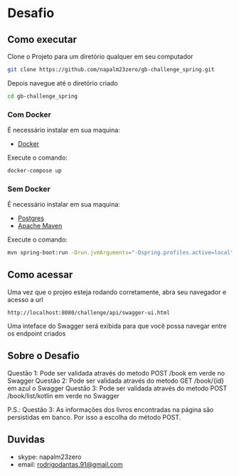 # Desafio

## Como executar
Clone o Projeto para um diretório qualquer em seu computador

```bash
git clone https://github.com/napalm23zero/gb-challenge_spring.git
```

Depois navegue até o diretório criado
```bash
cd gb-challenge_spring
```

### Com Docker
É necessário instalar em sua maquina:
- [Docker](https://www.docker.com/) 

Execute o comando:
```bash
docker-compose up
```

### Sem Docker
É necessário instalar em sua maquina:
- [Postgres](https://www.postgresql.org/)
- [Apache Maven](https://maven.apache.org/)

Execute o comando:
```bash
mvn spring-boot:run -Drun.jvmArguments="-Dspring.profiles.active=local"
```

## Como acessar
Uma vez que o projeo esteja rodando corretamente, abra seu navegador e acesso a url
```
http://localhost:8080/challenge/api/swagger-ui.html
```

Uma inteface do Swagger será exibida para que você possa navegar entre os endpoint criados

## Sobre o Desafio
Questão 1: Pode ser validada através do metodo POST /book em verde no Swagger
Questão 2: Pode ser validada através do metodo GET /book/{id} em azul o Swagger
Questão 3: Pode ser validada através do metodo POST /book/list/kotlin em verde no Swagger

P.S.: Questão 3: As informações dos livros encontradas na página são persistidas em banco. Por isso a escolha do método POST.

## Duvidas
- skype: napalm23zero
- email: rodrigodantas.91@gmail.com